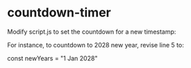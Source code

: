 # countdown-timer

Modify script.js to set the countdown for a new timestamp:

For instance, to countdown to 2028 new year, revise line 5 to:


const newYears = "1 Jan 2028"
